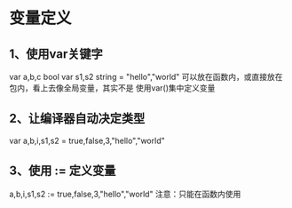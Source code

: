 # 变量定义

## 1、使用var关键字
var a,b,c bool
var s1,s2 string = "hello","world"
可以放在函数内，或直接放在包内，看上去像全局变量，其实不是
使用var()集中定义变量

## 2、让编译器自动决定类型
var  a,b,i,s1,s2 = true,false,3,"hello","world"

## 3、使用 := 定义变量
a,b,i,s1,s2 := true,false,3,"hello","world"
注意：只能在函数内使用



